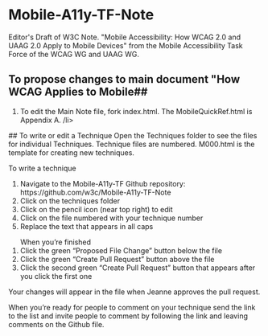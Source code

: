 # Mobile-A11y-TF-Note
Editor's Draft of W3C Note. "Mobile Accessibility: How WCAG 2.0 and UAAG 2.0 Apply to Mobile Devices" from the Mobile Accessibility Task Force of the WCAG WG and UAAG WG.  

## To propose changes to main document "How WCAG Applies to Mobile##
<ol>
<li>To edit the Main Note file, fork index.html.  The MobileQuickRef.html is Appendix A. /li>
</ol>
## To write or edit a Technique
Open the Techniques folder to see the files for individual Techniques.  Technique files are numbered.  M000.html is the template for creating new techniques. 

To write a technique
<ol>
<li>Navigate to the Mobile-A11y-TF Github repository: https://github.com/w3c/Mobile-A11y-TF-Note</li> 
<li>Click on the techniques folder</li>
<li>Click on the pencil icon (near top right) to edit </li>
<li>Click on the file numbered with your technique number</li>
<li>Replace the text that appears in all caps</li>
</ol>

<ol>
When you’re finished
<li>Click the green “Proposed File Change” button below the file</li>
<li>Click the green “Create Pull Request” button above the file</li>
<li>Click the second green “Create Pull Request” button that appears after you click the first one</li>
</ol>
Your changes will appear in the file when Jeanne approves the pull request.

When you’re ready for people to comment on your technique send the link to the list and invite people to comment by following the link and leaving comments on the Github file.
